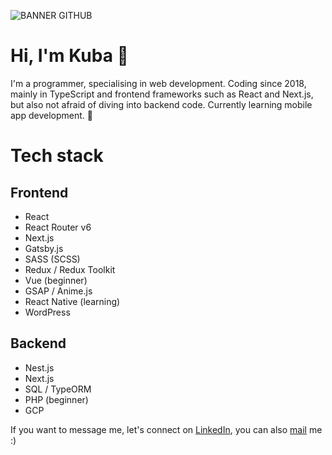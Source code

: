 
![BANNER GITHUB](https://github.com/szymanskijakub/szymanskijakub/assets/55634397/d3923a3f-7613-4d6c-889b-ec3f9a1c9912)

# Hi, I'm Kuba 👋

I'm a programmer, specialising in web development. Coding since 2018, mainly in TypeScript and frontend frameworks such as React and Next.js, but also not afraid of diving into backend code. Currently learning mobile app development. 📱


# Tech stack
## Frontend
- React
- React Router v6
- Next.js
- Gatsby.js
- SASS (SCSS)
- Redux / Redux Toolkit
- Vue (beginner)
- GSAP / Anime.js
- React Native (learning)
- WordPress
## Backend
- Nest.js
- Next.js
- SQL / TypeORM
- PHP (beginner)
- GCP


If you want to message me, let's connect on [LinkedIn](https://www.linkedin.com/in/jakub-szyma%C5%84ski04), you can also [mail](mailto:yaaqov147@gmail.com) me :) 

  

